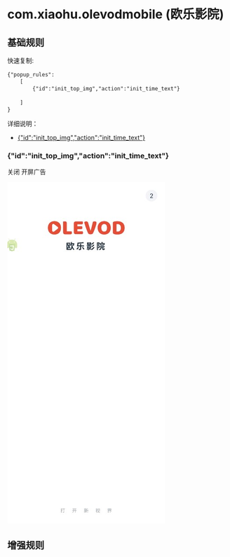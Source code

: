 # com.xiaohu.olevodmobile (欧乐影院)

## 基础规则

快速复制:

```
{"popup_rules":
    [
        {"id":"init_top_img","action":"init_time_text"}

    ]
}
```

详细说明：

- [{"id":"init_top_img","action":"init_time_text"}](#idinit_top_imgactioninit_time_text)

### {"id":"init_top_img","action":"init_time_text"}

关闭 开屏广告

![](./assets/olevod_start.jpg)

## 增强规则

